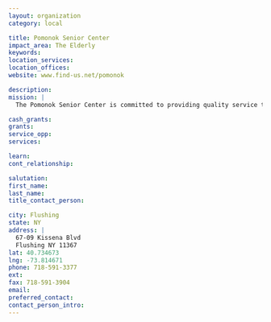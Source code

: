 ```yaml
---
layout: organization
category: local

title: Pomonok Senior Center
impact_area: The Elderly
keywords: 
location_services: 
location_offices: 
website: www.find-us.net/pomonok

description: 
mission: |
  The Pomonok Senior Center is committed to providing quality service to our seniors.

cash_grants: 
grants: 
service_opp: 
services: 

learn: 
cont_relationship: 

salutation: 
first_name: 
last_name: 
title_contact_person: 

city: Flushing
state: NY
address: |
  67-09 Kissena Blvd  
  Flushing NY 11367
lat: 40.734673
lng: -73.814671
phone: 718-591-3377
ext: 
fax: 718-591-3904
email: 
preferred_contact: 
contact_person_intro: 
---
```

